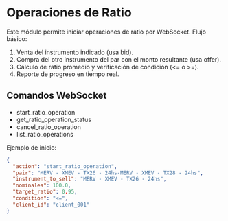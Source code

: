 # Operaciones de Ratio

Este módulo permite iniciar operaciones de ratio por WebSocket. Flujo básico:

1. Venta del instrumento indicado (usa bid).
2. Compra del otro instrumento del par con el monto resultante (usa offer).
3. Cálculo de ratio promedio y verificación de condición (<= o >=).
4. Reporte de progreso en tiempo real.

## Comandos WebSocket

- start_ratio_operation
- get_ratio_operation_status
- cancel_ratio_operation
- list_ratio_operations

Ejemplo de inicio:

```json
{
  "action": "start_ratio_operation",
  "pair": "MERV - XMEV - TX26 - 24hs-MERV - XMEV - TX28 - 24hs",
  "instrument_to_sell": "MERV - XMEV - TX26 - 24hs",
  "nominales": 100.0,
  "target_ratio": 0.95,
  "condition": "<=",
  "client_id": "client_001"
}
```


